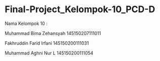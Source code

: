 # Final-Project_Kelompok-10_PCD-D

Nama Kelompok 10 :

Muhammad Bima Zehansyah 145150207111011

Fakhruddin Farid Irfani 145150200111031

Muhammad Aghni Nur L 145150200111054
